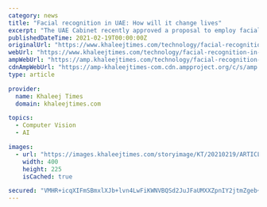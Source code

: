 ```yaml
---
category: news
title: "Facial recognition in UAE: How will it change lives"
excerpt: "The UAE Cabinet recently approved a proposal to employ facial recognition technology to further develop services provided by private and government sectors. The use of this technology could lessen ..."
publishedDateTime: 2021-02-19T00:00:00Z
originalUrl: "https://www.khaleejtimes.com/technology/facial-recognition-in-uae-how-will-it-change-lives"
webUrl: "https://www.khaleejtimes.com/technology/facial-recognition-in-uae-how-will-it-change-lives"
ampWebUrl: "https://amp.khaleejtimes.com/technology/facial-recognition-in-uae-how-will-it-change-lives"
cdnAmpWebUrl: "https://amp-khaleejtimes-com.cdn.ampproject.org/c/s/amp.khaleejtimes.com/technology/facial-recognition-in-uae-how-will-it-change-lives"
type: article

provider:
  name: Khaleej Times
  domain: khaleejtimes.com

topics:
  - Computer Vision
  - AI

images:
  - url: "https://images.khaleejtimes.com/storyimage/KT/20210219/ARTICLE/210218947/AR/0/AR-210218947.jpg&NCS_modified=20210219193429&MaxH=225&imageVersion=16by9"
    width: 400
    height: 225
    isCached: true

secured: "VMHR+icqXIFmSBmxlXJb+lvn4LwFiKWNVBQSd2JuJFaUMXXZpnIY2jtmZgeb+HPGWpwDcHkZkOyssB4whXR5CTzhWpTY+7FAI2tIXKJ1Br2O966rmcSHd5qzRILYBLwlk/2gg6XB4KooyjcIfpJIUYdxYGeEURLBq+q3cUctdSOjjlQqGYBlXdiduIcOrEdOcJbnbyM7YWketN0vXiGP477QRoo8/A6rWpx/jygxu3OuNnRCFjzDCT1/YYHeF5aUmOdznhXn51494BtCuuPkEEmmu24ITZnqLmrDkVw1M/Xd+RIk6gjpBDqhfL7KP+oSIauVokdfF8wptkG6ObfJDl4/bcg4ELlVsQ4oF57Jnkg=;c/YA12qmO4eVFzb7Sl3PRQ=="
---
```


